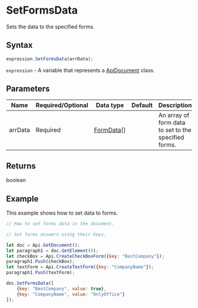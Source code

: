 # SetFormsData

Sets the data to the specified forms.

## Syntax

```javascript
expression.SetFormsData(arrData);
```

`expression` - A variable that represents a [ApiDocument](../ApiDocument.md) class.

## Parameters

| **Name** | **Required/Optional** | **Data type** | **Default** | **Description** |
| ------------- | ------------- | ------------- | ------------- | ------------- |
| arrData | Required | [FormData](../../Enumeration/FormData.md)[] |  | An array of form data to set to the specified forms. |

## Returns

boolean

## Example

This example shows how to set data to forms.

```javascript editor-pdf
// How to set forms data in the document.

// Set forms answers using their keys.

let doc = Api.GetDocument();
let paragraph1 = doc.GetElement(0);
let checkBox = Api.CreateCheckBoxForm({key: "BestCompany"});
paragraph1.Push(checkBox);
let textForm = Api.CreateTextForm({key: "CompanyName"});
paragraph1.Push(textForm);

doc.SetFormsData([
    {key: "BestCompany", value: true},
    {key: "CompanyName", value: "OnlyOffice"}
]);

```
